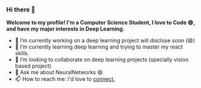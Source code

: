 ### Hi there 👋


**Welcome to my profile! I'm a Computer Science Student, I love to Code 😄, and have my major interests in Deep Learning**.


- 🔭 I’m currently working on a deep learning project will disclose soon (😄)
- 🌱 I’m currently learning deep learning and trying to master my react skills.
- 👯 I’m looking to collaborate on deep learning projects (specially vision based project)
- 💬 Ask me about NeuralNetworks 😄
- 📫 How to reach me: I'd love to <a href="https://www.linkedin.com/in/roshan-kaleem-5631a31ba/" target='_blank'> connect. </a>

